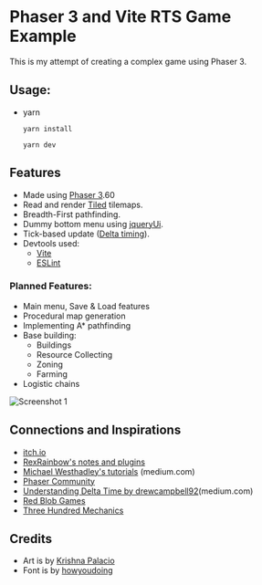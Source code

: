 
# Phaser 3 and Vite RTS Game Example

This is my attempt of creating a complex game using Phaser 3.

## Usage:
- yarn
    ``` 
    yarn install

    yarn dev

    ```

## Features

- Made using [Phaser 3](https://phaser.io/phaser3).60
- Read and render [Tiled](https://www.mapeditor.org/) tilemaps.
- Breadth-First pathfinding.
- Dummy bottom menu using [jqueryUi](https://jqueryui.com/).
- Tick-based update ([Delta timing](https://en.wikipedia.org/wiki/Delta_timing)).
- Devtools used: 
    - [Vite](https://vitejs.dev/)
    - [ESLint](https://eslint.org/)

### Planned Features:
- Main menu, Save & Load features
- Procedural map generation
- Implementing A* pathfinding
- Base building:
    - Buildings
    - Resource Collecting
    - Zoning
    - Farming
- Logistic chains

![Screenshot 1](https://www.dropbox.com/scl/fi/l7z756w70tn8bz7frw39j/sreenshot_1.jpg "Screenshot 1")
## Connections and Inspirations

- [itch.io](https://itch.io)
- [RexRainbow's notes and plugins](https://rexrainbow.github.io/phaser3-rex-notes/docs/site/)
- [Michael Westhadley's tutorials](https://medium.com/@michaelwesthadley) (medium.com)
- [Phaser Community](https://phaser.discourse.group/c/phaser3/5)
- [Understanding Delta Time by drewcampbell92](https://drewcampbell92.medium.com/understanding-delta-time-b53bf4781a03)(medium.com)
- [Red Blob Games](https://www.redblobgames.com/)
- [Three Hundred Mechanics](https://www.squidi.net/three/)


## Credits

- Art is by [Krishna Palacio](https://www.minifantasy.net/)
- Font is by [howyoudoing](https://howyoudoing.itch.io/bookxel)
